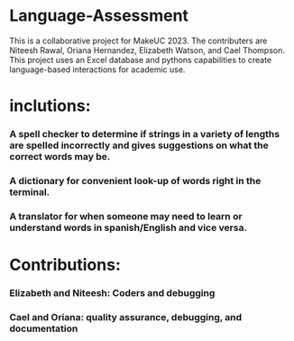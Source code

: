# Language-Assessment
This is a collaborative project for MakeUC 2023. The contributers are Niteesh Rawal, Oriana Hernandez, Elizabeth Watson, and Cael Thompson. This project uses an Excel database and pythons capabilities to create language-based interactions for academic use.

# inclutions:
### A spell checker to determine if strings in a variety of lengths are spelled incorrectly and gives suggestions on what the correct words may be.
### A dictionary for convenient look-up of words right in the terminal.
### A translator for when someone may need to learn or understand words in spanish/English and vice versa.

# Contributions:
### Elizabeth and Niteesh: Coders and debugging
### Cael and Oriana: quality assurance, debugging, and documentation
